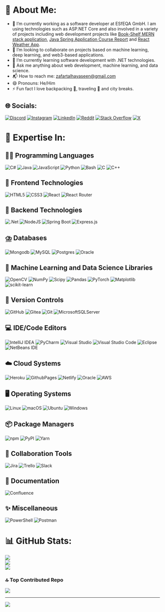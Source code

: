 # 💫 About Me:
- 🔭 I’m currently working as a software developer at ESfEQA GmbH. I am using technologies such as ASP.NET Core and also involved in a variety of projects including web development projects like [Book-Shelf MERN stack application](https://github.com/talhayaseen57/Book-Shelf.git), [Java Spring Application Course Report](https://github.com/talhayaseen57/Course-Report.git) and [React Weather App](https://github.com/talhayaseen57/weather-app.git).
- 👯 I’m looking to collaborate on projects based on machine learning, deep learning, and web3-based applications.
- 🌱 I’m currently learning software development with .NET technologies.
- 💬 Ask me anything about web development, machine learning, and data science.
- 📬 How to reach me: [zafartalhayaseen@gmail.com](mailto:zafartalhayaseen@gmail.com)
- 😄 Pronouns: He/Him
- ⚡ Fun fact I love backpacking 🎒, traveling 🚀 and city breaks.


## 🌐 Socials:
[![Discord](https://img.shields.io/badge/Discord-%237289DA.svg?logo=discord&logoColor=white)](https://discord.gg/https://discord.gg/QcZq2cyC) [![Instagram](https://img.shields.io/badge/Instagram-%23E4405F.svg?logo=Instagram&logoColor=white)](https://instagram.com/codebysher_tech/) [![LinkedIn](https://img.shields.io/badge/LinkedIn-%230077B5.svg?logo=linkedin&logoColor=white)](https://linkedin.com/in/talhayaseen057/) [![Reddit](https://img.shields.io/badge/Reddit-%23FF4500.svg?logo=Reddit&logoColor=white)](https://reddit.com/user/talhayaseen57/) [![Stack Overflow](https://img.shields.io/badge/-Stackoverflow-FE7A16?logo=stack-overflow&logoColor=white)](https://stackoverflow.com/users/23693733/talhayaseen57) [![X](https://img.shields.io/badge/X-black.svg?logo=X&logoColor=white)](https://x.com/codebysher_tech) 

# 🎯 Expertise In:
## 🧑‍💻 Programming Languages
![C#](https://img.shields.io/badge/c%23-%23239120.svg?style=for-the-badge&logo=csharp&logoColor=white) ![Java](https://img.shields.io/badge/java-%23ED8B00.svg?style=for-the-badge&logo=openjdk&logoColor=white) ![JavaScript](https://img.shields.io/badge/javascript-%23323330.svg?style=for-the-badge&logo=javascript&logoColor=%23F7DF1E) ![Python](https://img.shields.io/badge/python-3670A0?style=for-the-badge&logo=python&logoColor=ffdd54) ![Bash](https://img.shields.io/badge/Bash-4EAA25?style=for-the-badge&logo=gnubash&logoColor=fff) ![C](https://img.shields.io/badge/c-%2300599C.svg?style=for-the-badge&logo=c&logoColor=white)  ![C++](https://img.shields.io/badge/c++-%2300599C.svg?style=for-the-badge&logo=c%2B%2B&logoColor=white)

## 🎨 Frontend Technologies
![HTML5](https://img.shields.io/badge/html5-%23E34F26.svg?style=for-the-badge&logo=html5&logoColor=white) ![CSS3](https://img.shields.io/badge/css3-%231572B6.svg?style=for-the-badge&logo=css3&logoColor=white) ![React](https://img.shields.io/badge/react-%2320232a.svg?style=for-the-badge&logo=react&logoColor=%2361DAFB) ![React Router](https://img.shields.io/badge/React_Router-CA4245?style=for-the-badge&logo=react-router&logoColor=white)

## 🔧 Backend Technologies
![.Net](https://img.shields.io/badge/.NET-5C2D91?style=for-the-badge&logo=.net&logoColor=white) ![NodeJS](https://img.shields.io/badge/node.js-6DA55F?style=for-the-badge&logo=node.js&logoColor=white) ![Spring Boot](https://img.shields.io/badge/Spring%20Boot-6DB33F?style=for-the-badge&logo=springboot&logoColor=fff) ![Express.js](https://img.shields.io/badge/Express.js-%23404d59.svg?style=for-the-badge&logo=express&logoColor=%2361DAFB)

## ⛈️ Databases
![Mongodb](https://img.shields.io/badge/-MongoDB-4DB33D?style=for-the-badge&logo=mongodb&logoColor=FFFFFF) ![MySQL](https://img.shields.io/badge/mysql-4479A1.svg?style=for-the-badge&logo=mysql&logoColor=white) ![Postgres](https://img.shields.io/badge/postgres-%23316192.svg?style=for-the-badge&logo=postgresql&logoColor=white) ![Oracle](https://img.shields.io/badge/Oracle-F80000?style=for-the-badge&logo=oracle&logoColor=fff) 

## 🤖 Machine Learning and Data Science Libraries
![OpenCV](https://img.shields.io/badge/opencv-%23white.svg?style=for-the-badge&logo=opencv&logoColor=white) ![NumPy](https://img.shields.io/badge/numpy-%23013243.svg?style=for-the-badge&logo=numpy&logoColor=white) ![Scipy](https://img.shields.io/badge/SciPy-%230C55A5.svg?style=for-the-badge&logo=scipy&logoColor=%white) ![Pandas](https://img.shields.io/badge/pandas-%23150458.svg?style=for-the-badge&logo=pandas&logoColor=white) ![PyTorch](https://img.shields.io/badge/PyTorch-%23EE4C2C.svg?style=for-the-badge&logo=PyTorch&logoColor=white) ![Matplotlib](https://img.shields.io/badge/Matplotlib-%23ffffff.svg?style=for-the-badge&logo=Matplotlib&logoColor=black) ![scikit-learn](https://img.shields.io/badge/scikit--learn-%23F7931E.svg?style=for-the-badge&logo=scikit-learn&logoColor=white) 

## 🔖 Version Controls
![GitHub](https://img.shields.io/badge/github-%23121011.svg?style=for-the-badge&logo=github&logoColor=white) ![Gitea](https://img.shields.io/badge/Gitea-34495E?style=for-the-badge&logo=gitea&logoColor=5D9425) ![Git](https://img.shields.io/badge/git-%23F05033.svg?style=for-the-badge&logo=git&logoColor=white) ![MicrosoftSQLServer](https://img.shields.io/badge/Microsoft%20SQL%20Server-CC2927?style=for-the-badge&logo=microsoft%20sql%20server&logoColor=white) 

## 💻 IDE/Code Editors
![IntelliJ IDEA](https://img.shields.io/badge/IntelliJIDEA-000000.svg?style=for-the-badge&logo=intellij-idea&logoColor=white) ![PyCharm](https://img.shields.io/badge/PyCharm-000?style=for-the-badge&logo=pycharm&logoColor=fff) ![Visual Studio](https://custom-icon-badges.demolab.com/badge/Visual%20Studio-5C2D91.svg?style=for-the-badge&&logo=visual-studio&logoColor=white) ![Visual Studio Code](https://custom-icon-badges.demolab.com/badge/Visual%20Studio%20Code-0078d7.svg?style=for-the-badge&logo=vsc&logoColor=white) ![Eclipse](https://img.shields.io/badge/Eclipse-FE7A16.svg?style=for-the-badge&logo=Eclipse&logoColor=white) ![NetBeans IDE](https://img.shields.io/badge/NetBeans%20IDE-1B6AC6.svg?style=for-the-badge&logo=apache-netbeans-ide&logoColor=white)

## ☁️ Cloud Systems
![Heroku](https://img.shields.io/badge/heroku-%23430098.svg?style=for-the-badge&logo=heroku&logoColor=white) ![GithubPages](https://img.shields.io/badge/github%20pages-121013?style=for-the-badge&logo=github&logoColor=white) ![Netlify](https://img.shields.io/badge/Netlify-%23000000.svg?style=for-the-badge&logo=netlify&logoColor=#00C7B7) ![Oracle](https://img.shields.io/badge/Oracle%20Cloud-F80000?style=for-the-badge&logo=oracle&logoColor=white) ![AWS](https://img.shields.io/badge/AWS-%23FF9900.svg?style=for-the-badge&logo=amazon-web-services&logoColor=white)

## 🖥️ Operating Systems
![Linux](https://img.shields.io/badge/Linux-FCC624?style=for-the-badge&logo=linux&logoColor=black) ![macOS](https://img.shields.io/badge/macOS-000000?style=for-the-badge&logo=apple&logoColor=F0F0F0) ![Ubuntu](https://img.shields.io/badge/Ubuntu-E95420?style=for-the-badge&logo=ubuntu&logoColor=white) ![Windows](https://custom-icon-badges.demolab.com/badge/Windows-0078D6?style=for-the-badge&logo=windows11&logoColor=white)

## 📦 Package Managers
![npm](https://img.shields.io/badge/npm-CB3837?style=for-the-badge&logo=npm&logoColor=fff) ![PyPI](https://img.shields.io/badge/PyPI-3775A9?style=for-the-badge&logo=pypi&logoColor=fff) ![Yarn](https://img.shields.io/badge/Yarn-2C8EBB?style=for-the-badge&logo=yarn&logoColor=fff)

## 🤝 Collaboration Tools
![Jira](https://img.shields.io/badge/jira-%230A0FFF.svg?style=for-the-badge&logo=jira&logoColor=white) ![Trello](https://img.shields.io/badge/Trello-0052CC?style=for-the-badge&logo=trello&logoColor=fff) ![Slack](https://img.shields.io/badge/Slack-4A154B?style=for-the-badge&logo=slack&logoColor=fff)

## 📄 Documentation
![Confluence](https://img.shields.io/badge/Confluence-172B4D?style=for-the-badge&logo=confluence&logoColor=fff) 

## ✨ Miscellaneous
![PowerShell](https://img.shields.io/badge/PowerShell-%235391FE.svg?style=for-the-badge&logo=powershell&logoColor=white) ![Postman](https://img.shields.io/badge/Postman-FF6C37?style=for-the-badge&logo=postman&logoColor=white) 

# 📊 GitHub Stats:
![](https://github-readme-stats.vercel.app/api?username=talhayaseen57&theme=dark&hide_border=true&include_all_commits=true&show_icons=true&show=prs_merged,prs_merged_percentage&count_private=false)<br/>
![](https://github-readme-streak-stats.herokuapp.com/?user=talhayaseen57&theme=dark&hide_border=true)<br/>
![](https://github-readme-stats.vercel.app/api/top-langs/?username=talhayaseen57&theme=dark&hide_border=true&include_all_commits=true&count_private=false&hide=jupyter%20notebook&layout=donut&langs_count=6)

### 🔝 Top Contributed Repo
![](https://github-contributor-stats.vercel.app/api?username=talhayaseen57&limit=5&theme=dark&combine_all_yearly_contributions=true)

---
[![](https://visitcount.itsvg.in/api?id=talhayaseen57&icon=8&color=0)](https://visitcount.itsvg.in)

<!-- Proudly created with GPRM ( https://gprm.itsvg.in ) -->
